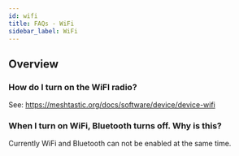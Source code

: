 ```yaml
---
id: wifi
title: FAQs - WiFi
sidebar_label: WiFi
---
```

## Overview

### How do I turn on the WiFI radio?

See: https://meshtastic.org/docs/software/device/device-wifi

### When I turn on WiFi, Bluetooth turns off. Why is this?

Currently WiFi and Bluetooth can not be enabled at the same time.
